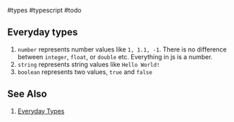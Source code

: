 #types #typescript #todo

## Everyday types

1. `number` represents number values like `1, 1.1, -1`. There is no difference between `integer`, `float`, or `double` etc. Everything in js is a number.
2. `string` represents string values like `Hello World!`
3. `boolean` represents two values, `true` and `false`


## See Also
1. [Everyday Types](https://www.typescriptlang.org/docs/handbook/2/everyday-types.html)